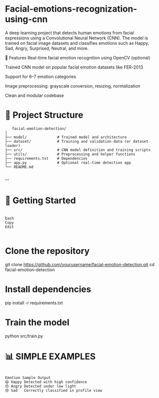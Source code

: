 # Facial-emotions-recognization-using-cnn
A deep learning project that detects human emotions from facial expressions using a Convolutional Neural Network (CNN). The model is trained on facial image datasets and classifies emotions such as Happy, Sad, Angry, Surprised, Neutral, and more.

📌 Features
Real-time facial emotion recognition using OpenCV (optional)

Trained CNN model on popular facial emotion datasets like FER-2013

Support for 6–7 emotion categories

Image preprocessing: grayscale conversion, resizing, normalization

Clean and modular codebase

# 📂 Project Structure

<pre> <code>  facial-emotion-detection/
│
├── model/              # Trained model and architecture
├── dataset/            # Training and validation data (or dataset loader)
├── src/                # CNN model definition and training scripts
├── utils/              # Preprocessing and helper functions
├── requirements.txt    # Dependencies
├── app.py              # Optional real-time detection app
└── README.md 
</code> </pre>'''



# 🚀 Getting Started
<pre> <code>
bash
Copy
Edit
</code> </pre>
# Clone the repository
git clone https://github.com/yourusername/facial-emotion-detection.git
cd facial-emotion-detection

# Install dependencies
pip install -r requirements.txt

# Train the model
python src/train.py



# 📊 SIMPLE EXAMPLES
<pre> <code>
Emotion	Sample Output
😄 Happy	Detected with high confidence
😠 Angry	Detected under low light
😢 Sad	Correctly classified in profile view
</code></pre>

